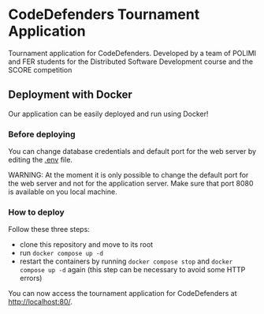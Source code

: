 # CodeDefenders Tournament Application
Tournament application for CodeDefenders. Developed by a team of POLIMI and FER students for the Distributed Software Development course and the SCORE competition

## Deployment with Docker
Our application can be easily deployed and run using Docker!

### Before deploying
You can change database credentials and default port for the web server by editing the [.env](.env) file.

WARNING: At the moment it is only possible to change the default port for the web server and not for the application server. Make sure that port 8080 is available on you local machine.

### How to deploy
Follow these three steps:
- clone this repository and move to its root
- run `docker compose up -d`
- restart the containers by running `docker compose stop` and `docker compose up -d` again (this step can be necessary to avoid some HTTP errors)

You can now access the tournament application for CodeDefenders at [http://localhost:80/](http://localhost:80/).
